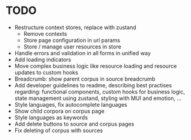 # TODO

- Restructure context stores, replace with zustand
  - Remove contexts
  - Store page configuration in url params
  - Store / manage user resources in store
- Handle errors and validation in all forms in unified way
- Add loading indicators
- Move complex business logic like resource loading and resource updates to custom hooks
- Breadcrumb: show parent corpus in source breadcrumb
- Add developer guidelines to readme, describing best practises regarding:
  functional components, custom hooks for business logic, state management using zustand, styling with MUI and emotion, ...
- Style languages, fix autocomplete languages
- Show child corpora on corpus page
- Style languages as keywords
- Add delete buttons to source and corpus pages
- Fix deleting of corpus with sources

